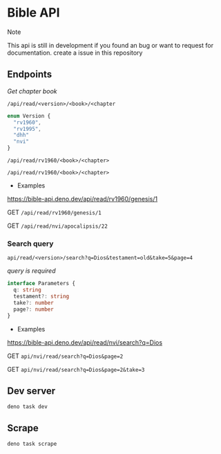 # Bible API

> [!NOTE]
> This api is still in development if you found an bug or want to request for documentation. create a issue in this repository 

## Endpoints

_Get chapter book_

`/api/read/<version>/<book>/<chapter`

```ts
enum Version {
  "rv1960",
  "rv1995",
  "dhh"
  "nvi"
}
```

`/api/read/rv1960/<book>/<chapter>`

`/api/read/rv1960/<book>/<chapter>`

- Examples

https://bible-api.deno.dev/api/read/rv1960/genesis/1

GET `/api/read/rv1960/genesis/1`

GET `/api/read/nvi/apocalipsis/22`

### Search query

`api/read/<version>/search?q=Dios&testament=old&take=5&page=4`

_query is required_

```ts
interface Parameters {
  q: string
  testament?: string
  take?: number
  page?: number
}
```

- Examples

https://bible-api.deno.dev/api/read/nvi/search?q=Dios

GET `api/nvi/read/search?q=Dios&page=2`

GET `api/nvi/read/search?q=Dios&page=2&take=3`

## Dev server

```
deno task dev
```

## Scrape

```
deno task scrape
```

